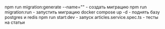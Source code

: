 npm run migration:generate --name="" - создать миграцию
npm run migration:run - запустить миграцию
docker compose up -d - поднять базу postgres и redis
npm run start:dev - запуск
articles.service.spec.ts - тесты на статьи

